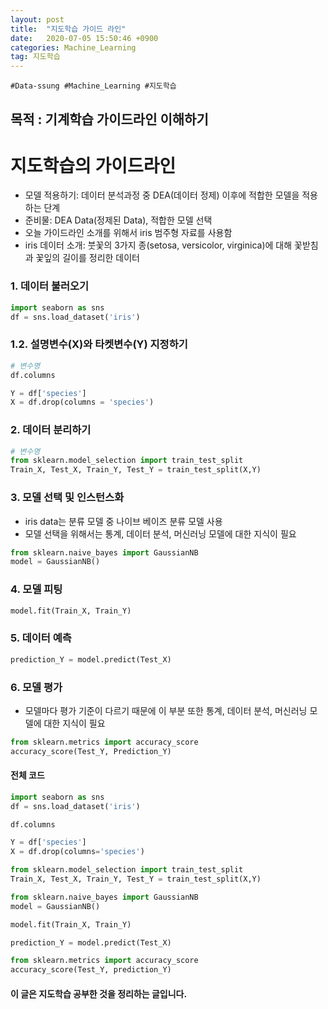 ```yaml
---
layout: post
title:  "지도학습 가이드 라인"
date:   2020-07-05 15:50:46 +0900
categories: Machine_Learning
tag: 지도학습
---
```


`#Data-ssung #Machine_Learning #지도학습`

목적 : 기계학습 가이드라인 이해하기
---

지도학습의 가이드라인
===

- 모델 적용하기: 데이터 분석과정 중 DEA(데이터 정제) 이후에 적합한 모델을 적용하는 단계
- 준비물: DEA Data(정제된 Data), 적합한 모델 선택
- 오늘 가이드라인 소개를 위해서 iris 범주형 자료를 사용함
- iris 데이터 소개: 붓꽃의 3가지 종(setosa, versicolor, virginica)에 대해 꽃받침과 꽃잎의 길이를 정리한 데이터

### 1. 데이터 불러오기
```Python
import seaborn as sns
df = sns.load_dataset('iris')
```

### 1.2.  설명변수(X)와 타켓변수(Y) 지정하기
```Python
# 변수명
df.columns

Y = df['species']
X = df.drop(columns = 'species') 
```

### 2. 데이터 분리하기
```Python
# 변수명
from sklearn.model_selection import train_test_split
Train_X, Test_X, Train_Y, Test_Y = train_test_split(X,Y)
```

### 3. 모델 선택 및 인스턴스화
- iris data는 분류 모델 중 나이브 베이즈 분류 모델 사용
- 모델 선택을 위해서는 통계, 데이터 분석, 머신러닝 모델에 대한 지식이 필요
```Python
from sklearn.naive_bayes import GaussianNB
model = GaussianNB()
```

### 4. 모델 피팅
```Python
model.fit(Train_X, Train_Y)
```

### 5. 데이터 예측
```Python
prediction_Y = model.predict(Test_X)
```

### 6. 모델 평가
- 모델마다 평가 기준이 다르기 때문에 이 부분 또한  통계, 데이터 분석, 머신러닝 모델에 대한 지식이 필요
```Python
from sklearn.metrics import accuracy_score
accuracy_score(Test_Y, Prediction_Y)
```

#### 전체 코드
```Python
import seaborn as sns
df = sns.load_dataset('iris')

df.columns

Y = df['species']
X = df.drop(columns='species')

from sklearn.model_selection import train_test_split
Train_X, Test_X, Train_Y, Test_Y = train_test_split(X,Y)

from sklearn.naive_bayes import GaussianNB
model = GaussianNB()

model.fit(Train_X, Train_Y)

prediction_Y = model.predict(Test_X)

from sklearn.metrics import accuracy_score
accuracy_score(Test_Y, prediction_Y)
```


#### 이 글은 지도학습 공부한 것을 정리하는 글입니다.  